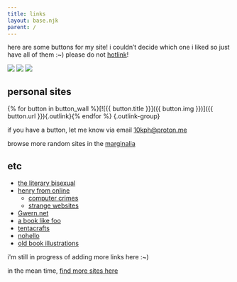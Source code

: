 ```yaml
---
title: links
layout: base.njk
parent: /
---
```


here are some buttons for my site! i couldn’t decide which one i liked so just have all of them :~) please do not [hotlink](https://simple.wikipedia.org/wiki/Hotlinking)!

![](/assets/img/10kph-01.png) ![](/assets/img/10kph-02.png) ![](/assets/img/10kph-03.png) 
 
## personal sites

{% for button in button_wall %}[![{{ button.title }}]({{ button.img }})]({{ button.url }}){.outlink}{% endfor %} {.outlink-group}

<p></p>

if you have a button, let me know via email 10kph@proton.me

browse more random sites in the [marginalia](https://search.marginalia.nu/explore/random)

## etc

- [the literary bisexual](https://theliterarybisexual.neocities.org/)
- [henry from online](https://henry.codes/)
  - [computer crimes](https://crime.computer/)
  - [strange websites](https://strange.website/)
- [Gwern.net](https://gwern.net/)
- [a book like foo](https://abooklike.foo/)
- [tentacrafts](https://tentacrafts.neocities.org/)
- [nohello](https://nohello.net/en/)
- [old book illustrations](https://www.oldbookillustrations.com/)

i'm still in progress of adding more links here :~)

in the mean time, [find more sites here](/resources)